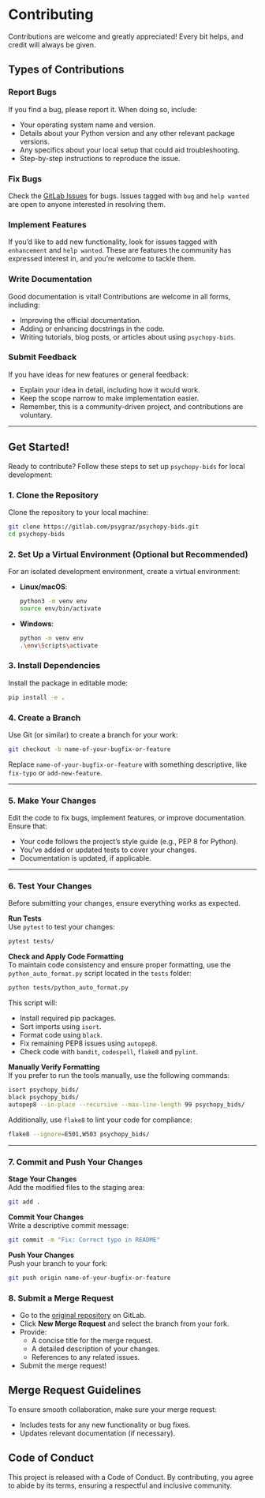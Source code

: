 # Contributing

Contributions are welcome and greatly appreciated! Every bit helps, and credit will always be given.

## Types of Contributions

### Report Bugs

If you find a bug, please report it. When doing so, include:

- Your operating system name and version.
- Details about your Python version and any other relevant package versions.
- Any specifics about your local setup that could aid troubleshooting.
- Step-by-step instructions to reproduce the issue.

### Fix Bugs

Check the [GitLab Issues](https://gitlab.com/psygraz/psychopy-bids/issues) for bugs. Issues tagged with `bug` and `help wanted` are open to anyone interested in resolving them.

### Implement Features

If you’d like to add new functionality, look for issues tagged with `enhancement` and `help wanted`. These are features the community has expressed interest in, and you’re welcome to tackle them.

### Write Documentation

Good documentation is vital! Contributions are welcome in all forms, including:

- Improving the official documentation.
- Adding or enhancing docstrings in the code.
- Writing tutorials, blog posts, or articles about using `psychopy-bids`.

### Submit Feedback

If you have ideas for new features or general feedback:

- Explain your idea in detail, including how it would work.
- Keep the scope narrow to make implementation easier.
- Remember, this is a community-driven project, and contributions are voluntary.

---

## Get Started!

Ready to contribute? Follow these steps to set up `psychopy-bids` for local development:

### 1. Clone the Repository

Clone the repository to your local machine:

   ```bash
   git clone https://gitlab.com/psygraz/psychopy-bids.git
   cd psychopy-bids
   ```

### 2. Set Up a Virtual Environment (Optional but Recommended)

For an isolated development environment, create a virtual environment:

- **Linux/macOS**:

   ```bash
   python3 -m venv env
   source env/bin/activate
   ```

- **Windows**:

   ```bash
   python -m venv env
   .\env\Scripts\activate
   ```

### 3. Install Dependencies

Install the package in editable mode:

   ```bash
   pip install -e .
   ```

### 4. Create a Branch

Use Git (or similar) to create a branch for your work:

   ```bash
   git checkout -b name-of-your-bugfix-or-feature
   ```

Replace `name-of-your-bugfix-or-feature` with something descriptive, like `fix-typo` or `add-new-feature`.

---

### 5. Make Your Changes

Edit the code to fix bugs, implement features, or improve documentation. Ensure that:

- Your code follows the project’s style guide (e.g., PEP 8 for Python).
- You’ve added or updated tests to cover your changes.
- Documentation is updated, if applicable.

---

### 6. Test Your Changes

Before submitting your changes, ensure everything works as expected.

**Run Tests**  
Use `pytest` to test your changes:

```bash
pytest tests/
```

**Check and Apply Code Formatting**  
To maintain code consistency and ensure proper formatting, use the `python_auto_format.py` script located in the `tests` folder:

```bash
python tests/python_auto_format.py
```

This script will:

- Install required pip packages.
- Sort imports using `isort`.
- Format code using `black`.
- Fix remaining PEP8 issues using `autopep8`.
- Check code with `bandit`, `codespell`, `flake8` and `pylint`.

**Manually Verify Formatting**  
If you prefer to run the tools manually, use the following commands:

```bash
isort psychopy_bids/
black psychopy_bids/
autopep8 --in-place --recursive --max-line-length 99 psychopy_bids/
```

Additionally, use `flake8` to lint your code for compliance:

```bash
flake8 --ignore=E501,W503 psychopy_bids/
```

---

### 7. Commit and Push Your Changes

**Stage Your Changes**  
Add the modified files to the staging area:

```bash
git add .
```

**Commit Your Changes**  
Write a descriptive commit message:

```bash
git commit -m "Fix: Correct typo in README"
```

**Push Your Changes**  
Push your branch to your fork:

```bash
git push origin name-of-your-bugfix-or-feature
```

### 8. Submit a Merge Request

- Go to the [original repository](https://gitlab.com/psygraz/psychopy-bids/merge_requests) on GitLab.
- Click **New Merge Request** and select the branch from your fork.
- Provide:
   - A concise title for the merge request.
   - A detailed description of your changes.
   - References to any related issues.
- Submit the merge request!

## Merge Request Guidelines

To ensure smooth collaboration, make sure your merge request:

- Includes tests for any new functionality or bug fixes.
- Updates relevant documentation (if necessary).

## Code of Conduct

This project is released with a Code of Conduct. By contributing, you agree to abide by its terms, ensuring a respectful and inclusive community.